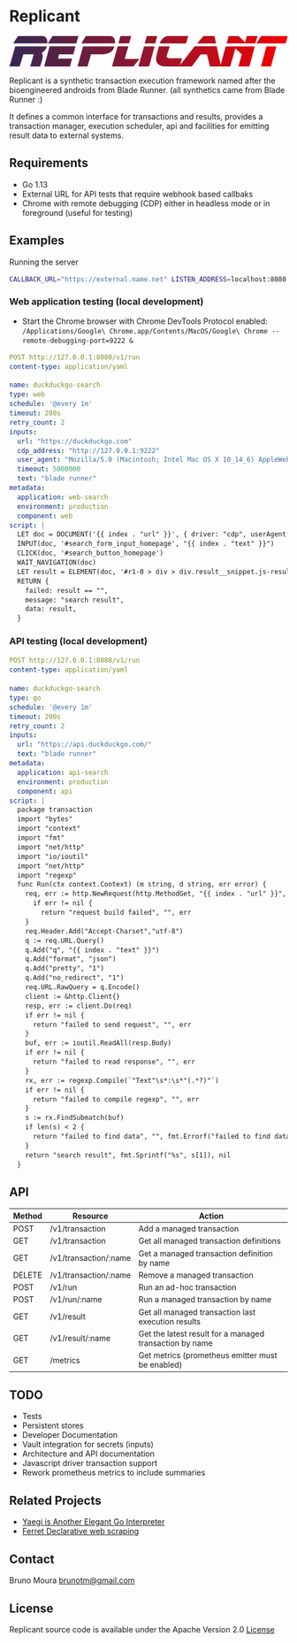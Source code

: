 # Replicant

![Replicant](doc/logo.png)

Replicant is a synthetic transaction execution framework named after the bioengineered androids from Blade Runner. (all synthetics came from Blade Runner :)

It defines a common interface for transactions and results, provides a transaction manager, execution scheduler, api and facilities for emitting result data to external systems.

## Requirements

* Go 1.13
* External URL for API tests that require webhook based callbaks
* Chrome with remote debugging (CDP) either in headless mode or in foreground (useful for testing)

## Examples

Running the server
```bash
CALLBACK_URL="https://external.name.net" LISTEN_ADDRESS=localhost:8080 EMITTER=stdout,prometheus go run cmd/replicant/main.go
```

### Web application testing (local development)

* Start the Chrome browser with Chrome DevTools Protocol enabled:
`/Applications/Google\ Chrome.app/Contents/MacOS/Google\ Chrome --remote-debugging-port=9222 &`

```yaml
POST http://127.0.0.1:8080/v1/run
content-type: application/yaml

name: duckduckgo-search
type: web
schedule: '@every 1m'
timeout: 200s
retry_count: 2
inputs:
  url: "https://duckduckgo.com"
  cdp_address: "http://127.0.0.1:9222"
  user_agent: "Mozilla/5.0 (Macintosh; Intel Mac OS X 10_14_6) AppleWebKit/537.36 (KHTML, like Gecko) Chrome/76.0.3809.87 Safari/537.36"
  timeout: 5000000
  text: "blade runner"
metadata:
  application: web-search
  environment: production
  component: web
script: |
  LET doc = DOCUMENT('{{ index . "url" }}', { driver: "cdp", userAgent: "{{ index . "user_agent" }}"})
  INPUT(doc, '#search_form_input_homepage', "{{ index . "text" }}")
  CLICK(doc, '#search_button_homepage')
  WAIT_NAVIGATION(doc)
  LET result = ELEMENT(doc, '#r1-0 > div > div.result__snippet.js-result-snippet').innerText
  RETURN {
    failed: result == "",
    message: "search result",
    data: result,
  }
```

### API testing (local development)

```yaml
POST http://127.0.0.1:8080/v1/run
content-type: application/yaml

name: duckduckgo-search
type: go
schedule: '@every 1m'
timeout: 200s
retry_count: 2
inputs:
  url: "https://api.duckduckgo.com/"
  text: "blade runner"
metadata:
  application: api-search
  environment: production
  component: api
script: |
  package transaction
  import "bytes"
  import "context"
  import "fmt"
  import "net/http"
  import "io/ioutil"
  import "net/http"
  import "regexp"
  func Run(ctx context.Context) (m string, d string, err error) {
    req, err := http.NewRequest(http.MethodGet, "{{ index . "url" }}", nil)
      if err != nil {
        return "request build failed", "", err
    }
    req.Header.Add("Accept-Charset","utf-8")
    q := req.URL.Query()
    q.Add("q", "{{ index . "text" }}")
    q.Add("format", "json")
    q.Add("pretty", "1")
    q.Add("no_redirect", "1")
    req.URL.RawQuery = q.Encode()
    client := &http.Client{}
    resp, err := client.Do(req)
    if err != nil {
      return "failed to send request", "", err
    }
    buf, err := ioutil.ReadAll(resp.Body)
    if err != nil {
      return "failed to read response", "", err
    }
    rx, err := regexp.Compile(`"Text"\s*:\s*"(.*?)"`)
    if err != nil {
      return "failed to compile regexp", "", err
    }
    s := rx.FindSubmatch(buf)
    if len(s) < 2 {
      return "failed to find data", "", fmt.Errorf("failed to find data")
    }
    return "search result", fmt.Sprintf("%s", s[1]), nil
  }
```

## API

| Method | Resource              | Action                                                  |
|--------|-----------------------|---------------------------------------------------------|
| POST   | /v1/transaction       | Add a managed transaction                               |
| GET    | /v1/transaction       | Get all managed transaction definitions                 |
| GET    | /v1/transaction/:name | Get a managed transaction definition by name            |
| DELETE | /v1/transaction/:name | Remove a managed transaction                            |
| POST   | /v1/run               | Run an ad-hoc transaction                               |
| POST   | /v1/run/:name         | Run a managed transaction by name                       |
| GET    | /v1/result            | Get all managed transaction last execution results      |
| GET    | /v1/result/:name      | Get the latest result for a managed transaction by name |
| GET    | /metrics              | Get metrics (prometheus emitter must be enabled)        |

## TODO

* Tests
* Persistent stores
* Developer Documentation
* Vault integration for secrets (inputs)
* Architecture and API documentation
* Javascript driver transaction support
* Rework prometheus metrics to include summaries

## Related Projects

* [Yaegi is Another Elegant Go Interpreter](https://github.com/containous/yaegi)
* [Ferret Declarative web scraping](https://github.com/MontFerret/ferret)

## Contact
Bruno Moura [brunotm@gmail.com](mailto:brunotm@gmail.com)

## License
Replicant source code is available under the Apache Version 2.0 [License](/LICENSE)